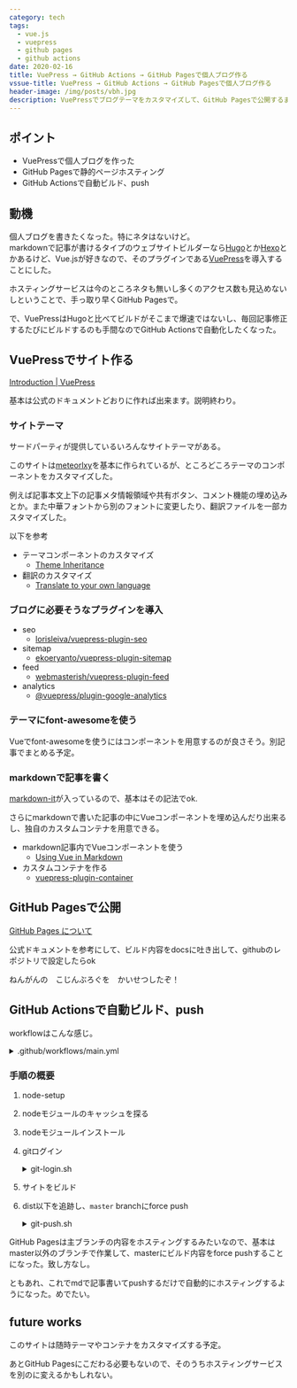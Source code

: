 ```yaml
---
category: tech
tags:
  - vue.js
  - vuepress
  - github pages
  - github actions
date: 2020-02-16
title: VuePress → GitHub Actions → GitHub Pagesで個人ブログ作る
vssue-title: VuePress → GitHub Actions → GitHub Pagesで個人ブログ作る
header-image: /img/posts/vbh.jpg
description: VuePressでブログテーマをカスタマイズして、GitHub Pagesで公開するまで（GitHub Actions での自動デプロイ付き）
---
```


## ポイント

- VuePressで個人ブログを作った
- GitHub Pagesで静的ページホスティング
- GitHub Actionsで自動ビルド、push

## 動機

個人ブログを書きたくなった。特にネタはないけど。  
markdownで記事が書けるタイプのウェブサイトビルダーなら[Hugo](https://gohugo.io/)とか[Hexo](https://hexo.io/)とかあるけど、Vue.jsが好きなので、そのプラグインである[VuePress](https://vuepress.vuejs.org/)を導入することにした。

ホスティングサービスは今のところネタも無いし多くのアクセス数も見込めないしということで、手っ取り早くGitHub Pagesで。

で、VuePressはHugoと比べてビルドがそこまで爆速ではないし、毎回記事修正するたびにビルドするのも手間なのでGitHub Actionsで自動化したくなった。

## VuePressでサイト作る

[Introduction | VuePress](https://vuepress.vuejs.org/guide/#how-it-works)

基本は公式のドキュメントどおりに作れば出来ます。説明終わり。

### サイトテーマ

サードパーティが提供しているいろんなサイトテーマがある。

このサイトは[meteorlxy](https://vuepress-theme-meteorlxy.meteorlxy.cn/posts/2019/02/27/theme-guide-en.html)を基本に作られているが、ところどころテーマのコンポーネントをカスタマイズした。

例えば記事本文上下の記事メタ情報領域や共有ボタン、コメント機能の埋め込みとか。また中華フォントから別のフォントに変更したり、翻訳ファイルを一部カスタマイズした。

以下を参考

- テーマコンポーネントのカスタマイズ
  - [Theme Inheritance](https://vuepress.vuejs.org/theme/inheritance.html#theme-inheritance)
- 翻訳のカスタマイズ
  - [Translate to your own language](https://vuepress-theme-meteorlxy.meteorlxy.cn/posts/2019/02/27/theme-guide-en.html#translate-to-your-own-language)

### ブログに必要そうなプラグインを導入

- seo 
  - [lorisleiva/vuepress-plugin-seo](https://github.com/lorisleiva/vuepress-plugin-seo)
- sitemap
  - [ekoeryanto/vuepress-plugin-sitemap](https://github.com/ekoeryanto/vuepress-plugin-sitemap)
- feed
  - [webmasterish/vuepress-plugin-feed](https://github.com/webmasterish/vuepress-plugin-feed)
- analytics
  - [@vuepress/plugin-google-analytics](https://vuepress.vuejs.org/plugin/official/plugin-google-analytics.html)

### テーマにfont-awesomeを使う

Vueでfont-awesomeを使うにはコンポーネントを用意するのが良さそう。別記事でまとめる予定。

### markdownで記事を書く

[markdown-it](https://github.com/markdown-it/markdown-it)が入っているので、基本はその記法でok.

さらにmarkdownで書いた記事の中にVueコンポーネントを埋め込んだり出来るし、独自のカスタムコンテナを用意できる。

- markdown記事内でVueコンポーネントを使う
  - [Using Vue in Markdown](https://vuepress.vuejs.org/guide/using-vue.html#using-vue-in-markdown)
- カスタムコンテナを作る
  - [vuepress-plugin-container](https://vuepress.github.io/en/plugins/container/)

## GitHub Pagesで公開

[GitHub Pages について](https://help.github.com/ja/github/working-with-github-pages/about-github-pages)

公式ドキュメントを参考にして、ビルド内容をdocsに吐き出して、githubのレポジトリで設定したらok

ねんがんの　こじんぶろぐを　かいせつしたぞ！

## GitHub Actionsで自動ビルド、push

workflowはこんな感じ。

<details><summary>.github/workflows/main.yml</summary>

``` yml
on:
  push:
    branches:
    - develop

jobs:
  build:
    runs-on: ubuntu-latest

    steps:
    - uses: actions/checkout@v2
    - uses: actions/setup-node@v1
    - name: Get yarn cache
      id: yarn-cache
      run: echo "::set-output name=dir::$(yarn cache dir)"
    - uses: actions/cache@v1
      with:
        path: ${{ steps.yarn-cache.outputs.dir }}
        key: ${{ runner.os }}-yarn-${{ hashFiles('**/yarn.lock') }}
        restore-keys: |
          ${{ runner.os }}-yarn-
    - name: Install Dependancies
      run: yarn --frozen-lockfile
    - name: Login To Github
      run: ./lib/git-login.sh
      env:
        GITHUB_TOKEN: ${{ secrets.GITHUB_TOKEN }}
        GITHUB_BRANCH: "master"
        GITHUB_USERNAME: "your-github-name"
        GITHUB_USEREMAIL: "your-github-email"
    - name: build to docs
      run: yarn build && echo 'your-domain' > docs/CNAME
    - name: Push To Github
      run: ./lib/git-push.sh
```
</details>

### 手順の概要

1. node-setup
2. nodeモジュールのキャッシュを探る
3. nodeモジュールインストール
4. gitログイン

   <details><summary>git-login.sh</summary>

   ``` bash
   echo "set git config."
   git config --global user.name "${GITHUB_USERNAME}"
   git config --global user.email "${GITHUB_USEREMAIL}"

   git remote set-url origin https://${GITHUB_USERNAME}:${GITHUB_TOKEN}@github.com/${GITHUB_REPOSITORY}.git

   git checkout -b ${GITHUB_BRANCH}
   git branch -a

   ls -la
   ```
   </details>

5. サイトをビルド
6. dist以下を追跡し、`master` branchにforce push

   <details><summary>git-push.sh</summary>

   ``` bash
   echo "git push."
   git status
   git add ./docs
   git commit -m '[updater] update pdf.'
   git push -f origin HEAD
   ```
   </details>

GitHub Pagesは主ブランチの内容をホスティングするみたいなので、基本はmaster以外のブランチで作業して、masterにビルド内容をforce pushすることになった。致し方なし。

ともあれ、これでmdで記事書いてpushするだけで自動的にホスティングするようになった。めでたい。

## future works

このサイトは随時テーマやコンテナをカスタマイズする予定。

あとGitHub Pagesにこだわる必要もないので、そのうちホスティングサービスを別のに変えるかもしれない。
